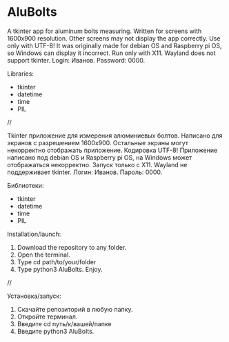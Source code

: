 # AluBolts
A tkinter app for aluminum bolts measuring. Written for screens with 1600x900 resolution. Other screens may not display the app correctly. Use only with UTF-8!
It was originally made for debian OS and Raspberry pi OS, so Windows can display it incorrect. Run only with X11. Wayland does not support tkinter.
Login: Иванов. Password: 0000.

Libraries:
- tkinter
- datetime
- time
- PIL

//

Tkinter приложение для измерения алюминиевых болтов. Написано для экранов с разрешением 1600х900. Остальные экраны могут некорректно отображать приложение.
Кодировка UTF-8! Приложение написано под debian OS и Raspberry pi OS, на Windows может отображаться некорректно. Запуск только с X11. Wayland не поддерживает tkinter.
Логин: Иванов. Пароль: 0000.

Библиотеки:
- tkinter
- datetime
- time
- PIL

Installation/launch:

1. Download the repository to any folder.
2. Open the terminal.
3. Type cd path/to/your/folder
4. Type python3 AluBolts. Enjoy.

//

Установка/запуск:

1. Скачайте репозиторий в любую папку.
2. Откройте терминал.
3. Введите cd путь/к/вашей/папке
4. Введите python3 AluBolts.
